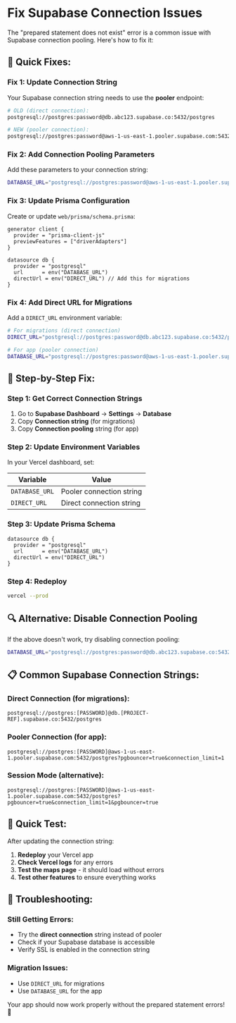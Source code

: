 # Fix Supabase Connection Issues

The "prepared statement does not exist" error is a common issue with Supabase connection pooling. Here's how to fix it:

## 🔧 **Quick Fixes:**

### **Fix 1: Update Connection String**
Your Supabase connection string needs to use the **pooler** endpoint:

```bash
# OLD (direct connection):
postgresql://postgres:password@db.abc123.supabase.co:5432/postgres

# NEW (pooler connection):
postgresql://postgres:password@aws-1-us-east-1.pooler.supabase.com:5432/postgres
```

### **Fix 2: Add Connection Pooling Parameters**
Add these parameters to your connection string:

```bash
DATABASE_URL="postgresql://postgres:password@aws-1-us-east-1.pooler.supabase.com:5432/postgres?pgbouncer=true&connection_limit=1"
```

### **Fix 3: Update Prisma Configuration**
Create or update `web/prisma/schema.prisma`:

```prisma
generator client {
  provider = "prisma-client-js"
  previewFeatures = ["driverAdapters"]
}

datasource db {
  provider = "postgresql"
  url      = env("DATABASE_URL")
  directUrl = env("DIRECT_URL") // Add this for migrations
}
```

### **Fix 4: Add Direct URL for Migrations**
Add a `DIRECT_URL` environment variable:

```bash
# For migrations (direct connection)
DIRECT_URL="postgresql://postgres:password@db.abc123.supabase.co:5432/postgres"

# For app (pooler connection)
DATABASE_URL="postgresql://postgres:password@aws-1-us-east-1.pooler.supabase.com:5432/postgres?pgbouncer=true&connection_limit=1"
```

## 🚀 **Step-by-Step Fix:**

### **Step 1: Get Correct Connection Strings**
1. Go to **Supabase Dashboard** → **Settings** → **Database**
2. Copy **Connection string** (for migrations)
3. Copy **Connection pooling** string (for app)

### **Step 2: Update Environment Variables**
In your Vercel dashboard, set:

| Variable | Value |
|----------|-------|
| `DATABASE_URL` | Pooler connection string |
| `DIRECT_URL` | Direct connection string |

### **Step 3: Update Prisma Schema**
```prisma
datasource db {
  provider = "postgresql"
  url      = env("DATABASE_URL")
  directUrl = env("DIRECT_URL")
}
```

### **Step 4: Redeploy**
```bash
vercel --prod
```

## 🔍 **Alternative: Disable Connection Pooling**

If the above doesn't work, try disabling connection pooling:

```bash
DATABASE_URL="postgresql://postgres:password@db.abc123.supabase.co:5432/postgres?sslmode=require"
```

## 📋 **Common Supabase Connection Strings:**

### **Direct Connection (for migrations):**
```
postgresql://postgres:[PASSWORD]@db.[PROJECT-REF].supabase.co:5432/postgres
```

### **Pooler Connection (for app):**
```
postgresql://postgres:[PASSWORD]@aws-1-us-east-1.pooler.supabase.com:5432/postgres?pgbouncer=true&connection_limit=1
```

### **Session Mode (alternative):**
```
postgresql://postgres:[PASSWORD]@aws-1-us-east-1.pooler.supabase.com:5432/postgres?pgbouncer=true&connection_limit=1&pgbouncer=true
```

## 🎯 **Quick Test:**

After updating the connection string:

1. **Redeploy** your Vercel app
2. **Check Vercel logs** for any errors
3. **Test the maps page** - it should load without errors
4. **Test other features** to ensure everything works

## 🔧 **Troubleshooting:**

### **Still Getting Errors:**
- Try the **direct connection** string instead of pooler
- Check if your Supabase database is accessible
- Verify SSL is enabled in the connection string

### **Migration Issues:**
- Use `DIRECT_URL` for migrations
- Use `DATABASE_URL` for the app

Your app should now work properly without the prepared statement errors! 🎉

